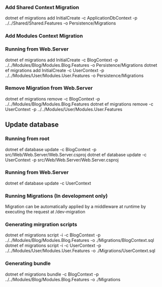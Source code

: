 ### Add Shared Context Migration
dotnet ef migrations add InitialCreate -c ApplicationDbContext -p ../../Shared/Shared.Features -o Persistence/Migrations

### Add Modules Context Migration
### Running from Web.Server
dotnet ef migrations add InitialCreate -c BlogContext -p ../../Modules/Blog/Modules.Blog.Features -o Persistence/Migrations
dotnet ef migrations add InitialCreate -c UserContext -p ../../Modules/User/Modules.User.Features -o Persistence/Migrations

### Remove Migration from Web.Server
dotnet ef migrations remove  -c BlogContext -p ../../Modules/Blog/Modules.Blog.Features
dotnet ef migrations remove  -c UserContext -p ../../Modules/User/Modules.User.Features

## Update database
### Running from root
dotnet ef database update -c BlogContext -p src/Web/Web.Server/Web.Server.csproj
dotnet ef database update -c UserContext -p src/Web/Web.Server/Web.Server.csproj
### Running from Web.Server
dotnet ef database update -c UserContext

### Running Migrations (In development only)
Migration can be automatically applied by a middleware at runtime by executing the request at /dev-migration

### Generating mirgration scripts
dotnet ef migrations script -i -c BlogContext -p ../../Modules/Blog/Modules.Blog.Features -o ./Migrations/BlogContext.sql
dotnet ef migrations script -i -c UserContext -p ../../Modules/User/Modules.User.Features -o ./Migrations/UserContext.sql

### Generating bundle
dotnet ef migrations bundle -c BlogContext -p ../../Modules/Blog/Modules.Blog.Features -o ./Migrations